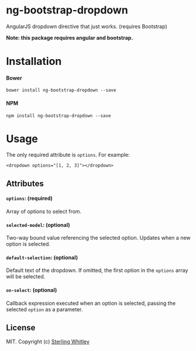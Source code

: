 # ng-bootstrap-dropdown
AngularJS dropdown directive that just works. (requires Bootstrap)

**Note: this package requires angular and bootstrap.**

# Installation
#### Bower
```
bower install ng-bootstrap-dropdown --save
```
#### NPM
```
npm install ng-bootstrap-dropdown --save
```

# Usage
The only required attribute is `options`. For example:
```
<dropdown options="[1, 2, 3]"></dropdown>
```

## Attributes
#### `options`: (required)
Array of options to select from.

#### `selected-model`: (optional)
Two-way bound value referencing the selected option. Updates when a new option is selected.

#### `default-selection`: (optional)
Default text of the dropdown. If omitted, the first option in the `options` array will be selected.

#### `on-select`: (optional)
Callback expression executed when an option is selected, passing the selected `option` as a parameter.

## License
MIT. Copyright (c) [Sterling Whitley](http://sterlingw.com)
